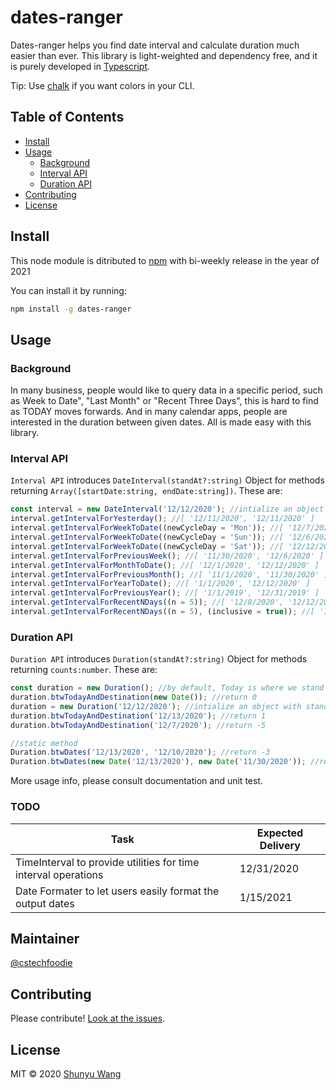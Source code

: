 # dates-ranger

Dates-ranger helps you find date interval and calculate duration much easier than ever. This library is light-weighted and dependency free, and it is purely developed in [Typescript](https://www.npmjs.com/package/typescript).

Tip: Use [chalk](https://github.com/sindresorhus/chalk) if you want colors in your CLI.

## Table of Contents

- [Install](#install)
- [Usage](#usage)
  - [Background](#Background)
  - [Interval API](#Interval-API)
  - [Duration API](#Duration-API)
- [Contributing](#contributing)
- [License](#license)

## Install

This node module is ditributed to [npm](https://www.npmjs.com/package/dates-ranger) with bi-weekly release in the year of 2021

You can install it by running:

```sh
npm install -g dates-ranger
```

## Usage

### Background

In many business, people would like to query data in a specific period, such as Week to Date", "Last Month" or "Recent Three Days", this is hard to find as TODAY moves forwards. And in many calendar apps, people are interested in the duration between given dates. All is made easy with this library.

### Interval API

`Interval API` introduces `DateInterval(standAt?:string)` Object for methods returning `Array([startDate:string, endDate:string])`. These are:

```typescript
const interval = new DateInterval('12/12/2020'); //intialize an object with standAt='12/12/2020', default is TODAY
interval.getIntervalForYesterday(); //[ '12/11/2020', '12/11/2020' ]
interval.getIntervalForWeekToDate((newCycleDay = 'Mon')); //[ '12/7/2020', '12/12/2020' ]
interval.getIntervalForWeekToDate((newCycleDay = 'Sun')); //[ '12/6/2020', '12/12/2020' ]
interval.getIntervalForWeekToDate((newCycleDay = 'Sat')); //[ '12/12/2020', '12/12/2020' ]
interval.getIntervalForPreviousWeek(); //[ '11/30/2020', '12/6/2020' ]
interval.getIntervalForMonthToDate(); //[ '12/1/2020', '12/12/2020' ]
interval.getIntervalForPreviousMonth(); //[ '11/1/2020', '11/30/2020' ]
interval.getIntervalForYearToDate(); //[ '1/1/2020', '12/12/2020' ]
interval.getIntervalForPreviousYear(); //[ '1/1/2019', '12/31/2019' ]
interval.getIntervalForRecentNDays((n = 5)); //[ '12/8/2020', '12/12/2020' ]
interval.getIntervalForRecentNDays((n = 5), (inclusive = true)); //[ '12/7/2020', '12/12/2020' ]
```

### Duration API

`Duration API` introduces `Duration(standAt?:string)` Object for methods returning `counts:number`. These are:

```typescript
const duration = new Duration(); //by default, Today is where we stand at
duration.btwTodayAndDestination(new Date()); //return 0
duration = new Duration('12/12/2020'); //intialize an object with standAt='12/12/2020', so you see this date as TODAY
duration.btwTodayAndDestination('12/13/2020'); //return 1
duration.btwTodayAndDestination('12/7/2020'); //return -5

//static method
Duration.btwDates('12/13/2020', '12/10/2020'); //return -3
Duration.btwDates(new Date('12/13/2020'), new Date('11/30/2020')); //return -13
```

More usage info, please consult documentation and unit test.

### TODO 
| Task | Expected Delivery |
| --- | --- |
| TimeInterval to provide utilities for time interval operations | 12/31/2020 |
| Date Formater to let users easily format the output dates | 1/15/2021 |


## Maintainer

[@cstechfoodie](https://github.com/cstechfoodie)

## Contributing

Please contribute! [Look at the issues](https://github.com/cstechfoodie/dates-ranger/issues).

## License

MIT © 2020 [Shunyu Wang](https://github.com/cstechfoodie)
